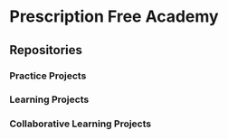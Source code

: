 
# Prescription Free Academy

## Repositories

### Practice Projects

### Learning Projects

### Collaborative Learning Projects
